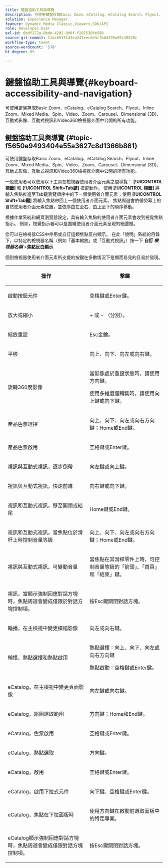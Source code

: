 ```yaml
---
title: 鍵盤協助工具與導覽
description: 可使用鍵盤存取Basic Zoom、eCatalog、eCatalog Search、Flyout、Inline Zoom、Mixed Media、Spin、Video、Zoom、Dimension (3D)、Carousel、Interactive Image、Interactive Video和Video360檢視器介面中公開的所有功能。
solution: Experience Manager
feature: Dynamic Media Classic,Viewers,SDK/API
role: Developer,User
exl-id: 0bdf172a-0bde-42d2-900f-f207538fe588
source-git-commit: 11acb9151d3ea247eecde3cfbbd295a95c10829c
workflow-type: tm+mt
source-wordcount: '578'
ht-degree: 0%

---
```


# 鍵盤協助工具與導覽{#keyboard-accessibility-and-navigation}

可使用鍵盤存取Basic Zoom、eCatalog、eCatalog Search、Flyout、Inline Zoom、Mixed Media、Spin、Video、Zoom、Carousel、Dimensional (3D)、互動式影像、互動式視訊和Video360檢視器介面中公開的所有功能。

<!-- Updated June 1, 2020 from https://wiki.corp.adobe.com/pages/viewpage.action?spaceKey=scene7qa&title=s7Viewers%2C+S7SDK%2C+S7OnDemand+Release+Notes - Contact is Sasha -->

## 鍵盤協助工具與導覽 {#topic-f5650e9493404e55a3627c8d1366b861}

可使用鍵盤存取Basic Zoom、eCatalog、eCatalog Search、Flyout、Inline Zoom、Mixed Media、Spin、Video、Zoom、Carousel、Dimensional (3D)、互動式影像、互動式視訊和Video360檢視器介面中公開的所有功能。

一般使用者可以使用以下工具在檢視器使用者介面元素之間導覽： **[!UICONTROL 標籤]** 和 **[!UICONTROL Shift+Tab鍵]** 按鍵動作。 使用 **[!UICONTROL 標籤]** 將輸入焦點推進至Tab鍵瀏覽順序中的下一個使用者介面元素；使用 **[!UICONTROL Shift+Tab鍵]** 將輸入焦點帶回上一個使用者介面元素。 焦點周遊會依循熒幕上的自然使用者介面元素位置，並依序由左至右、由上至下的順序移動。

根據作業系統和網頁瀏覽器設定，具有輸入焦點的使用者介面元素會收到視覺焦點指示。 例如，視覺指示器可以是圍繞使用者介面元素呈現的細邊框。

您可以在檢視器CSS中停用或自訂這類焦點反白顯示。 在此「說明」系統的目錄下，以特定的檢視器名稱（例如「基本縮放」或「互動式視訊」）按一下 **自訂 *檢視器名稱*** >**&#x200B;焦點反白顯示&#x200B;**.

個別檢視器使用者介面元素所支援的按鍵在多數情況下是顯而易見的且易於發現。

<table id="table_8C49100412224324BF1DBF7FDFDCCBF8"> 
 <thead> 
  <tr> 
   <th colname="col1" class="entry"> <p>操作 </p> </th> 
   <th colname="col2" class="entry"> <p>擊鍵 </p> </th> 
  </tr> 
 </thead>
 <tbody> 
  <tr> 
   <td colname="col1"> <p>啟動按鈕元件 </p> </td> 
   <td colname="col2"> <p>空格鍵或Enter鍵。 </p> </td> 
  </tr> 
  <tr> 
   <td colname="col1"> <p>放大或縮小 </p> </td> 
   <td colname="col2"> <p> <span class="uicontrol"> + </span> 或 <span class="uicontrol"> - </span>（分別）。 </p> </td> 
  </tr> 
  <tr> 
   <td colname="col1"> <p>縮放重設 </p> </td> 
   <td colname="col2"> <p>Esc金鑰。 </p> </td> 
  </tr> 
  <tr> 
   <td colname="col1"> <p>平移 </p> </td> 
   <td colname="col2"> <p>向上、向下、向左或向右鍵。 </p> </td> 
  </tr> 
  <tr> 
   <td colname="col1"> <p>旋轉360度影像 </p> </td> 
   <td colname="col2"> <p>當影像處於重設狀態時，請使用方向鍵。 </p> <p>使用多維度迴轉集時，請使用向上鍵或向下鍵。 </p> </td> 
  </tr> 
  <tr> 
   <td colname="col1"> <p>產品色票選擇 </p> </td> 
   <td colname="col2"> <p>向上、向下、向左或向右方向鍵；Home或End鍵。 </p> </td> 
  </tr> 
  <tr> 
   <td colname="col1"> <p>產品色票啟用 </p> </td> 
   <td colname="col2"> <p>空格鍵或Enter鍵。 </p> </td> 
  </tr> 
  <tr> 
   <td colname="col1"> <p>視訊與互動式視訊，逐步倒帶 </p> </td> 
   <td colname="col2"> <p>向左鍵或向上鍵。 </p> </td> 
  </tr> 
  <tr> 
   <td colname="col1"> <p>視訊與互動式視訊，快速前進 </p> </td> 
   <td colname="col2"> <p>向右鍵或向下鍵。 </p> </td> 
  </tr> 
  <tr> 
   <td colname="col1"> <p>視訊和互動式視訊，移至開頭或結尾 </p> </td> 
   <td colname="col2"> <p>Home鍵或End鍵。 </p> </td> 
  </tr> 
  <tr> 
   <td colname="col1"> <p>視訊和互動式視訊，當焦點位於滑杆上時控制音量等級 </p> </td> 
   <td colname="col2"> <p>向上、向下、向左或向右方向鍵；Home或End鍵。 </p> </td> 
  </tr> 
  <tr> 
   <td colname="col1"> <p>視訊與互動式視訊、可變動音量 </p> </td> 
   <td colname="col2"> <p>當焦點在其滑桿零件上時，可控制音量等級的「箭頭」、「首頁」和「結束」鍵。 </p> </td> 
  </tr> 
  <tr> 
   <td colname="col1"> <p>視訊，當顯示強制回應對話方塊時，焦點周遊會變成僅限於對話方塊控制項。 </p> </td> 
   <td colname="col2"> <p>按Esc鍵關閉對話方塊。 </p> </td> 
  </tr> 
  <tr> 
   <td colname="col1"> <p>輪播，在主檢視中變更橫幅影像 </p> </td> 
   <td colname="col2"> <p>向左或向右鍵。 </p> </td> 
  </tr> 
  <tr> 
   <td colname="col1"> <p>輪播、熱點選擇和熱點啟用 </p> </td> 
   <td colname="col2"> <p>熱點選擇：向上、向下、向左或向右方向鍵 </p> <p>熱點啟動：空格鍵或Enter鍵。 </p> </td> 
  </tr> 
  <tr> 
   <td colname="col1"> <p>eCatalog，在主檢視中變更頁面影像 </p> </td> 
   <td colname="col2"> <p> 向左鍵或向右鍵。 </p> </td> 
  </tr> 
  <tr> 
   <td colname="col1"> <p>eCatalog，縮圖選取範圍 </p> </td> 
   <td colname="col2"> <p>方向鍵；Home和End鍵。 </p> </td> 
  </tr> 
  <tr> 
   <td colname="col1"> <p>eCatalog，色票啟用 </p> </td> 
   <td colname="col2"> <p>空格鍵或Enter鍵。 </p> </td> 
  </tr> 
  <tr> 
   <td colname="col1"> <p>eCatalog，熱點選取 </p> </td> 
   <td colname="col2"> <p>方向鍵。 </p> </td> 
  </tr> 
  <tr> 
   <td colname="col1"> <p>eCatalog，啟用 </p> </td> 
   <td colname="col2"> <p>空格鍵或Enter鍵。 </p> </td> 
  </tr> 
  <tr> 
   <td colname="col1"> <p>eCatalog，啟用下拉式元件 </p> </td> 
   <td colname="col2"> <p> 向下鍵、空格鍵或Enter鍵。 </p> </td> 
  </tr> 
  <tr> 
   <td colname="col1"> <p>eCatalog，焦點在下拉面板時 </p> </td> 
   <td colname="col2"> <p>使用方向鍵在啟動前選取面板中的特定專案。 </p> </td> 
  </tr> 
  <tr> 
   <td colname="col1"> <p>eCatalog顯示強制回應對話方塊時，焦點周遊會變成僅限對話方塊控制項。 </p> </td> 
   <td colname="col2"> <p>按Esc鍵關閉對話方塊。 </p> </td> 
  </tr> 
 </tbody> 
</table>
